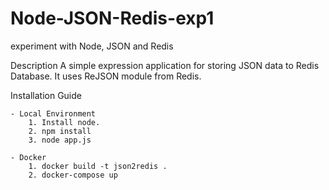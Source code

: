 # Node-JSON-Redis-exp1
experiment with Node, JSON and Redis 

Description
    A simple expression application for storing JSON data to Redis Database.
    It uses ReJSON module from Redis.

Installation Guide

    - Local Environment
        1. Install node.
        2. npm install
        3. node app.js

    - Docker
        1. docker build -t json2redis .
        2. docker-compose up

